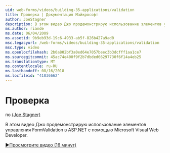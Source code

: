 ```yaml
---
uid: web-forms/videos/building-35-applications/validation
title: Проверка | Документация Майкрософт
author: JoeStagner
description: В этом видео Джо продемонстрирую использование элементов управления FormValidation в ASP.NET с помощью Microsoft Visual Web Developer.
ms.author: riande
ms.date: 06/04/2009
ms.assetid: 9b9eb93d-19c6-4933-ab5f-826b427a9ad0
msc.legacyurl: /web-forms/videos/building-35-applications/validation
msc.type: video
ms.openlocfilehash: 2b0a802bf3a0ed64e7057beec3b3dcfff1aa1ce7
ms.sourcegitcommit: 45ac74e400f9f2b7dbded66297730f6f14a4eb25
ms.translationtype: MT
ms.contentlocale: ru-RU
ms.lasthandoff: 08/16/2018
ms.locfileid: "41836662"
---
```

<a name="validation"></a>Проверка
====================
по [(Joe Stagner)](https://github.com/JoeStagner)

В этом видео Джо продемонстрирую использование элементов управления FormValidation в ASP.NET с помощью Microsoft Visual Web Developer.

[&#9654;Просмотрите видео (16 минут)](https://channel9.msdn.com/Blogs/ASP-NET-Site-Videos/validation)
